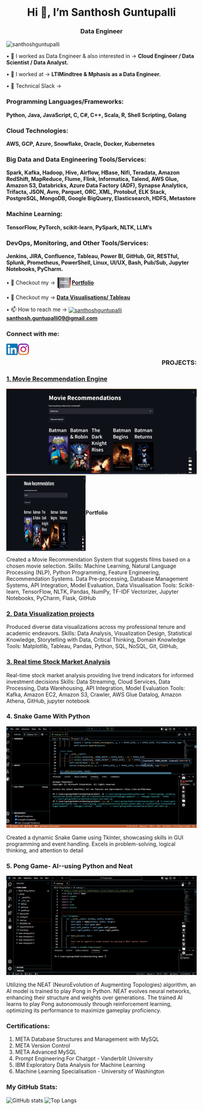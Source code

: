 <h1 align="center">Hi 👋, I’m Santhosh Guntupalli</h1>

<h3 align="center">Data Engineer</h3>
<p align="left"> <img src="https://komarev.com/ghpvc/?username=guntupalli09&label=Profile%20views&color=0e75b6&style=flat" alt="santhoshguntupalli" /> </p>
<p>&#x2022; 🔭 I worked as Data Engineer & also interested in -> <strong> Cloud Engineer / Data Scientist / Data Analyst.</strong></p>
<p>&#x2022; 🤝  I worked at -> <strong>LTIMindtree & Mphasis as a Data Engineer.</strong></p>
<p>&#x2022; 💞️ Technical Slack -> <strong>
  
### Programming Languages/Frameworks:
Python, Java, JavaScript, C, C#, C++, Scala, R, Shell Scripting, Golang

### Cloud Technologies:
AWS, GCP, Azure, Snowflake, Oracle, Docker, Kubernetes

### Big Data and Data Engineering Tools/Services:
Spark, Kafka, Hadoop, Hive, Airflow, HBase, Nifi, Teradata, Amazon RedShift, MapReduce, Flume, Flink, Informatica, Talend, AWS Glue, Amazon S3, Databricks, Azure Data Factory (ADF), Synapse Analytics, Trifacta, JSON, Avro, Parquet, ORC, XML, Protobuf, ELK Stack, PostgreSQL, MongoDB, Google BigQuery, Elasticsearch, HDFS, Metastore

### Machine Learning:
TensorFlow, PyTorch, scikit-learn, PySpark, NLTK, LLM’s 

### DevOps, Monitoring, and Other Tools/Services:
Jenkins, JIRA, Confluence, Tableau, Power BI, GitHub, Git, RESTful, Splunk, Prometheus, PowerShell, Linux, UI/UX, Bash, Pub/Sub, Jupyter Notebooks, PyCharm.</strong></p>

<p>&#x2022; 📝 Checkout my -> <a href="https://guntupalli09.github.io/Santhosh_Guntupalli.github.io/"><img align="center" src="portfolio.png" alt="santhoshguntupalli" height="30" width="40" /><strong>Portfolio</strong></a></p>
<p>&#x2022; 📝 Checkout my -> <a href="https://public.tableau.com/app/profile/santhosh.guntupalli/vizzes"><strong>Data Visualisations/ Tableau</strong></a></p>
<p>&#x2022; 📫 How to reach me -> <a href="mailto:santhosh.guntupalli09@gmail.com"><img align="center" src="https://user-images.githubusercontent.com/56149197/218254506-dd38dc25-4dc9-4f24-be93-d05a7be9c3d6.png" alt="santhoshguntupalli" height="30" width="40" /><strong>santhosh.guntupalli09@gmail.com</strong></a></p>

<h3 align="left">Connect with me:</h3>
<a href="https://www.linkedin.com/in/santhoshguntupalli" target="_blank">
  <img align="left" alt="Arjun | LinkedIn" width="30px"  src="https://raw.githubusercontent.com/arjun-sudo/arjun-sudo/master/assets/linkedin.svg" />
</a>
<a href="https://www.instagram.com/santhosh09_/" target="_blank">
  <img align="left" alt="Arjun | Medium" width="30px" src="https://github.com/arjun-sudo/arjun-sudo/blob/master/assets/instagram.svg" />
</a>

<br/>
<h3 align="right">PROJECTS:</h3>

### [1. Movie Recommendation Engine]( https://mrs-sg-bfc2e6fa78db.herokuapp.com/)

![MRS](MRSSample.png)
<img align="center" src="MRSSample.png" alt="santhoshguntupalli" height="200" width="210" /><strong>Portfolio</strong></a></p>
Created a Movie Recommendation System that suggests films based on a chosen movie selection.
Skills: Machine Learning, Natural Language Processing (NLP), Python Programming, Feature Engineering, Recommendation Systems. Data Pre-processing, Database 
Management Systems, API Integration, Model Evaluation, Data Visualisation
Tools: Scikit-learn, TensorFlow, NLTK, Pandas, NumPy, TF-IDF Vectorizer, Jupyter Notebooks, PyCharm, Flask, GitHub

### [2, Data Visualization projects]( https://public.tableau.com/app/profile/santhosh.guntupalli/vizzes )

Produced diverse data visualizations across my professional tenure and academic endeavors.
Skills: Data Analysis, Visualization Design, Statistical Knowledge, Storytelling with Data, Critical Thinking, Domain Knowledge
Tools: Matplotlib, Tableau, Pandas, Python, SQL, NoSQL, Git, GitHub,

### [3. Real time Stock Market Analysis]( https://github.com/guntupalli09/stock_market-real_time-analysis )

Real-time stock market analysis providing live trend indicators for informed investment decisions
Skills: Data Streaming, Cloud Services, Data Processing, Data Warehousing, API Integration, Model Evaluation
Tools: Kafka, Amazon EC2, Amazon S3, Crawler, AWS Glue Datalog, Amazon Athena, GitHub, jupyter notebook

### 4. Snake Game With Python

![Sample](PythonSnakeGame.gif)

Created a dynamic Snake Game using Tkinter, showcasing skills in GUI programming and event handling. Excels in problem-solving, logical thinking, and attention to detail

### 5. Pong Game- AI--using Python and Neat

![Sample](PythonPongGame-AI.gif)

Utilizing the NEAT (NeuroEvolution of Augmenting Topologies) algorithm, an AI model is trained to play Pong in Python. NEAT evolves neural networks, enhancing their structure and weights over generations. The trained AI learns to play Pong autonomously through reinforcement learning, optimizing its performance to maximize gameplay proficiency.

<h3 align="left">Certifications:</h3>

1. META Database Structures and Management with MySQL
2. META Version Control
3. META Advanced MySQL
4. Prompt Engineering For Chatgpt - Vanderblit University
5. IBM Exploratory Data Analysis for Machine Learning
6. Machine Learning Specialisation - University of Washington
<h3 align="left">My GitHub Stats:</h3>

![GitHub stats](https://github-readme-stats.vercel.app/api?username=guntupalli09&show_icons=true&theme=tokyonight)
![Top Langs](https://github-readme-stats.vercel.app/api/top-langs/?username=guntupalli09&theme=tokyonight)



